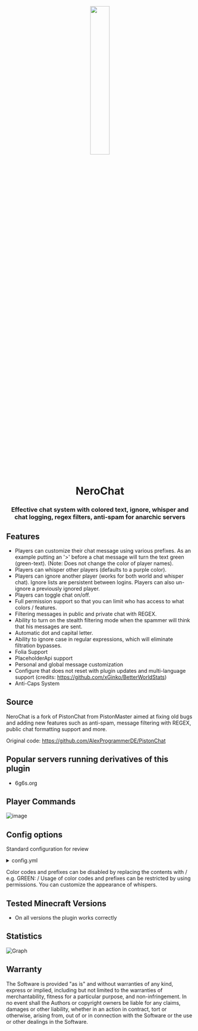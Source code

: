 <div align="center">
  <img src="https://github.com/ImNotSoftik/NeroChat/blob/master/logo.png" width="32%" height="32%"/>
  <h1>NeroChat</h1>
  <h3>Effective chat system with colored text, ignore, whisper and chat logging, regex filters, anti-spam for anarchic servers</h3>

</div>

## Features

- Players can customize their chat message using various prefixes. As an example putting an '>' before a chat message
  will turn the text green (green-text). (Note: Does not change the color of player names).
- Players can whisper other players (defaults to a purple color).
- Players can ignore another player (works for both world and whisper chat). Ignore lists are persistent between logins.
  Players can also un-ignore a previously ignored player.
- Players can toggle chat on/off.
- Full permission support so that you can limit who has access to what colors / features.
- Filtering messages in public and private chat with REGEX.
- Ability to turn on the stealth filtering mode when the spammer will think that his messages are sent.
- Automatic dot and capital letter.
- Ability to ignore case in regular expressions, which will eliminate filtration bypasses.
- Folia Support
- PlaceholderApi support
- Personal and global message customization
- Configure that does not reset with plugin updates and multi-language support (credits: https://github.com/xGinko/BetterWorldStats)
- Anti-Caps System 

## Source

NeroChat is a fork of PistonChat from PistonMaster aimed at fixing old bugs and adding new features such as anti-spam, message filtering with REGEX, public chat formatting support and more.

Original code: https://github.com/AlexProgrammerDE/PistonChat

## Popular servers running derivatives of this plugin

- 6g6s.org

## Player Commands

![image](https://user-images.githubusercontent.com/78680226/232307796-39f2b7a4-b53a-42ae-af0b-60d61cefcb72.png)


## Config options

Standard configuration for review

<details>
  <summary>config.yml</summary>

```yml

##############
#  Language  #
##############
Language:
  # The default language to be used if auto-lang is off or no matching language file was found.
  default-language: en_us
  # Enable / Disable locale based messages.
  auto-language: true

##########
#  Main  #
##########
Main:
  # Enable / Disable bstats metrics. Please don't turn it off, if it is not difficult.
  bstats-metrics: true
  # Enable / Disable notification of a new version of the plugin. It is recommended to turn this on.
  notify-updates: true
  # Enable/disable the display of the player's nickname color.
  display-nickname-color: true
  prefix: '[&2NeroChat&r] &6'
  # Defines the sender's name when sending messages from the server console.
  console-name: '[console]'
  # Change the format of messages in public chat.
  chat-format: <%player%&r>
  # The size of the ignore list in pages. It is not recommended to set more than 5.
  ignore-list-size: 9

##############
#  Prefixes  #
##############

# To use these prefixes you need additionally the nerochat.<COLORCODE>
# / indicates disabled!
Prefixes:
  GREEN: '>'
  BLUE: /
  RED: /
  AQUA: /
  GOLD: /
  YELLOW: /
  GRAY: /
  BLACK: /
  DARK_GREEN: /
  DARK_RED: /
  DARK_GRAY: /
  DARK_BLUE: /
  DARK_AQUA: /
  DARK_PURPLE: /
  LIGHT_PURPLE: /
  ITALIC: /
  UNDERLINE: /
  BOLD: /
  STRIKETHROUGH: /

#################
#  RegexFilter  #
#################

# Filtering chat messages using regular expressions.
# If you don't know how to create them, you can use ChatGPT
RegexFilter:
  PublicChat:
    Enabled: false
    # Outputs the player's name and regex when the message is canceled.
    Logs-Enabled: true
    # Do I inform the player that his message has not been sent? Doesn't work with silent mode.
    Player-Notify: true
    # The player will think he is sending messages, but in fact no one will see his messages.
    Silent-Mode: false
    # The search for matches will be case insensitive. Eliminates many regex bypasses with capslocks.
    Case-Insensitive: true
    # Prevents any message that starts with "This is a" and ends with "banned message"
    Banned-Regex:
    - ^This is a(.*)banned message
  Whisper:
    Enabled: false
    # Outputs the player's name and regex when the message is canceled.
    Logs-Enabled: true
    # Do I inform the player that his message has not been sent? Doesn't work with silent mode.
    Player-Notify: true
    # The player will think he is sending messages, but in fact no one will see his messages.
    Silent-Mode: false
    # The search for matches will be case insensitive. Eliminates many regex bypasses with capslocks.
    Case-Insensitive: true
    # Prevents any message that starts with "This is a" and ends with "banned message"
    Banned-Regex:
    - ^This is a(.*)banned message

########################
#  ReadableFormatting  #
########################

# Automatically puts a period at the end of a sentence and a capital letter at the beginning of a sentence.
ReadableFormatting:
  Enable: false
  # If there are these characters at the end of the sentence, the plugin will not automatically put a period.
  End-Sentence-Chars: .?!
  PublicChat:
    Auto-Caps: true
    Auto-Dot: true
  Whisper:
    Auto-Dot: true
    Auto-Caps: true

################
#  CapsFilter  #
################

# Automatic message formatting with a large number of capital letters.
CapsFilter:
  Enabled: true
  # Sets the percentage of caps. If there are more drops in the message than are set here the message will be formatted.
  Percentage: 50


```

</details>

Color codes and prefixes can be disabled by replacing the contents with / e.g. GREEN: /
Usage of color codes and prefixes can be restricted by using permissions.
You can customize the appearance of whispers.

## Tested Minecraft Versions

- On all versions the plugin works correctly

## Statistics

![Graph](https://bstats.org/signatures/bukkit/NeroChat.svg)

## Warranty

The Software is provided "as is" and without warranties of any kind, express
or implied, including but not limited to the warranties of merchantability,
fitness for a particular purpose, and non-infringement. In no event shall the
Authors or copyright owners be liable for any claims, damages or other
liability, whether in an action in contract, tort or otherwise, arising from,
out of or in connection with the Software or the use or other dealings in the
Software.
